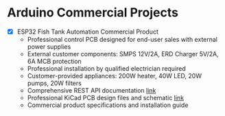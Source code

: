 # Arduino Commercial Projects
 - [x] ESP32 Fish Tank Automation Commercial Product
   - Professional control PCB designed for end-user sales with external power supplies
   - External customer components: SMPS 12V/2A, ERD Charger 5V/2A, 6A MCB protection
   - Professional installation by qualified electrician required
   - Customer-provided appliances: 200W heater, 40W LED, 20W pumps, 20W filters  
   - Comprehensive REST API documentation [link](Documentation.md)
   - Professional KiCad PCB design files and schematic [link](ESP32_Fish_Tank_Schematic.md)
   - Commercial product specifications and installation guide